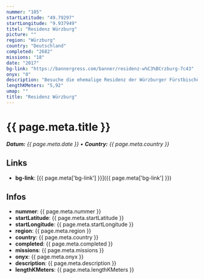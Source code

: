 ```yaml
---
nummer: "105"
startLatitude: "49.79297"
startLongitude: "9.937949"
titel: "Residenz Würzburg"
picture: ""
region: "Würzburg"
country: "Deutschland"
completed: "2682"
missions: "18"
date: "2017"
bg-link: "https://bannergress.com/banner/residenz-w%C3%BCrzburg-7c43"
onyx: "0"
description: "Besuche die ehemalige Residenz der Würzburger Fürstbischöfe. Mosaik Mission. Bitte vorher die Öffnungszeiten beachten."
lengthKMeters: "5,92"
umap: ""
title: "Residenz Würzburg"
---
```


# {{ page.meta.title }}
_**Datum:** {{ page.meta.date }} • **Country:** {{ page.meta.country }}_

## Links
- **bg-link**: [{{ page.meta['bg-link'] }}]({{ page.meta['bg-link'] }})

## Infos
- **nummer**: {{ page.meta.nummer }}
- **startLatitude**: {{ page.meta.startLatitude }}
- **startLongitude**: {{ page.meta.startLongitude }}
- **region**: {{ page.meta.region }}
- **country**: {{ page.meta.country }}
- **completed**: {{ page.meta.completed }}
- **missions**: {{ page.meta.missions }}
- **onyx**: {{ page.meta.onyx }}
- **description**: {{ page.meta.description }}
- **lengthKMeters**: {{ page.meta.lengthKMeters }}

